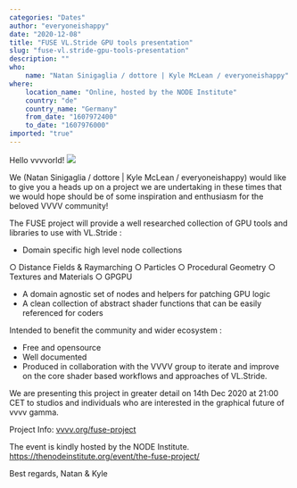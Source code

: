 ```yaml
---
categories: "Dates"
author: "everyoneishappy"
date: "2020-12-08"
title: "FUSE VL.Stride GPU tools presentation"
slug: "fuse-vl.stride-gpu-tools-presentation"
description: ""
who: 
    name: "Natan Sinigaglia / dottore | Kyle McLean / everyoneishappy"
where: 
    location_name: "Online, hosted by the NODE Institute"
    country: "de"
    country_name: "Germany"
    from_date: "1607972400"
    to_date: "1607976000"
imported: "true"
---
```



Hello vvvvorld!
![](FUSE_BAM.png) 


We (Natan Sinigaglia / dottore | Kyle McLean / everyoneishappy) would like to give you a heads up on a project we are undertaking in these times that we would hope should be of some inspiration and enthusiasm for the beloved VVVV community! 

The FUSE project will provide a well researched collection of GPU tools and libraries to use with VL.Stride :
* Domain specific high level node collections 

 ○ Distance Fields & Raymarching
 ○ Particles
 ○ Procedural Geometry
 ○ Textures and Materials
 ○ GPGPU

* A domain agnostic set of nodes and helpers for patching GPU logic
* A clean collection of abstract shader functions that can be easily referenced for coders

Intended to benefit the community and wider ecosystem :
* Free and opensource
* Well documented
* Produced in collaboration with the VVVV group to iterate and improve on the core shader based workflows and approaches of VL.Stride.

We are presenting this project in greater detail on 14th Dec 2020 at 21:00 CET to studios and individuals who are interested in the graphical future of vvvv gamma. 

Project Info: [vvvv.org/fuse-project](https://discourse.vvvv.org/t/fuse-project/19000)

The event is kindly hosted by the NODE Institute.
<https://thenodeinstitute.org/event/the-fuse-project/>

Best regards,
Natan & Kyle
